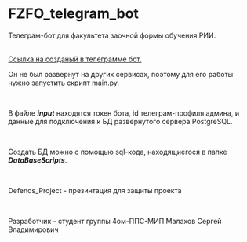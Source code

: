 # FZFO_telegram_bot
<p>Телеграм-бот для факультета заочной формы обучения РИИ.</p><br>
<a href="https://t.me/FZFO_RII_Bot">Ссылка на созданый в телеграмме бот.</a><br>
<p>Он не был развернут на других сервисах, поэтому для его работы нужно запустить скрипт main.py.</p><br>
<p>В файле <i><b>input</b></i> находятся токен бота, id телеграм-профиля админа, и данные для подключения к БД развернутого сервера PostgreSQL.</p><br>
<p>Создать БД можно с помощью sql-кода, находящиегося в папке <i><b>DataBaseScripts</b></i>.</p><br>
<p>Defends_Project - презинтация для защиты проекта</p><br>
<p>Разработчик - студент группы 4ом-ППС-МИП Малахов Сергей Владимирович</p>
